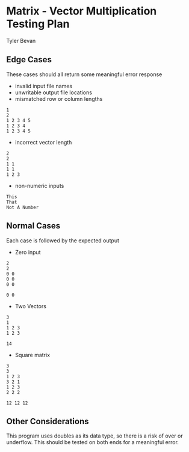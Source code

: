 # Matrix - Vector Multiplication Testing Plan
Tyler Bevan
## Edge Cases
These cases should all return some meaningful error response
 * invalid input file names
 * unwritable output file locations
 * mismatched row or column lengths
```
1
2
1 2 3 4 5
1 2 3 4
1 2 3 4 5
```
 * incorrect vector length
```
2
2
1 1
1 1
1 2 3
```
 * non-numeric inputs
```
This
That
Not A Number
```
## Normal Cases
Each case is followed by the expected output
 * Zero input
```
2
2
0 0
0 0
0 0
``` 
```
0 0
```
 * Two Vectors
```
3
1
1 2 3
1 2 3
```
```
14
```
 * Square matrix
```
3
3
1 2 3
3 2 1
1 2 3
2 2 2
```
```
12 12 12
```
## Other Considerations
This program uses doubles as its data type, so there is a risk of over or 
underflow. This should be tested on both ends for a meaningful error.
